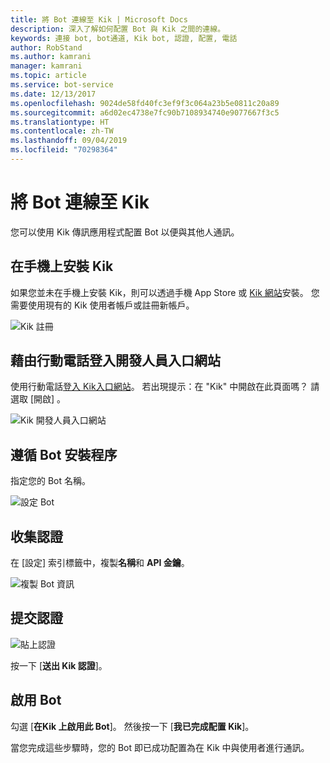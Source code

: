 ```yaml
---
title: 將 Bot 連線至 Kik | Microsoft Docs
description: 深入了解如何配置 Bot 與 Kik 之間的連線。
keywords: 連接 bot, bot通道, Kik bot, 認證, 配置, 電話
author: RobStand
ms.author: kamrani
manager: kamrani
ms.topic: article
ms.service: bot-service
ms.date: 12/13/2017
ms.openlocfilehash: 9024de58fd40fc3ef9f3c064a23b5e0811c20a89
ms.sourcegitcommit: a6d02ec4738e7fc90b7108934740e9077667f3c5
ms.translationtype: HT
ms.contentlocale: zh-TW
ms.lasthandoff: 09/04/2019
ms.locfileid: "70298364"
---
```

# <a name="connect-a-bot-to-kik"></a>將 Bot 連線至 Kik

您可以使用 Kik 傳訊應用程式配置 Bot 以便與其他人通訊。

## <a name="install-kik-on-your-phone"></a>在手機上安裝 Kik

如果您並未在手機上安裝 Kik，則可以透過手機 App Store 或 <a href="https://www.kik.com/" target="_blank">Kik 網站</a>安裝。 您需要使用現有的 Kik 使用者帳戶或註冊新帳戶。

![Kik 註冊](./media/channels/kik-signup.png)

## <a name="log-into-the-dev-portal-with-your-mobile-phone"></a>藉由行動電話登入開發人員入口網站

使用行動電話<a href="https://dev.kik.com" target="_blank">登入 Kik入口網站</a>。 若出現提示：在 "Kik" 中開啟在此頁面嗎？  請選取 [開啟]  。 

![Kik 開發人員入口網站](./media/channels/kik-dev-portal.png)

## <a name="follow-the-bot-setup-process"></a>遵循 Bot 安裝程序

指定您的 Bot 名稱。

![設定 Bot](./media/channels/kik-phone.png)

## <a name="gather-credentials"></a>收集認證

在 [設定] 索引標籤中，複製**名稱**和 **API 金鑰**。

![複製 Bot 資訊](./media/channels/kik-configure.png)

## <a name="submit-credentials"></a>提交認證

![貼上認證](./media/channels/kik-creds.png)

按一下 [**送出 Kik 認證**]。

## <a name="enable-the-bot"></a>啟用 Bot

勾選 [**在Kik 上啟用此 Bot**]。 然後按一下 [**我已完成配置 Kik**]。

當您完成這些步驟時，您的 Bot 即已成功配置為在 Kik 中與使用者進行通訊。
